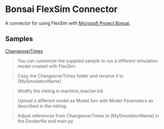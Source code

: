 # Bonsai FlexSim Connector

A connector for using FlexSim with [Microsoft Project Bonsai](https://azure.microsoft.com/en-us/services/project-bonsai/).

## Samples

[ChangeoverTimes](samples/ChangeoverTimes/README.md)

> You can customize the supplied sample to run a different simulation model created with FlexSim.

> Copy the ChangeoverTimes folder and rename it to [MySimulationName]

> Modify the inkling in machine_teacher.ink

> Upload a different model as Model.fsm with Model Parameters as described in the inkling.

> Adjust references from ChangeoverTimes to [MySimulationName] in the Dockerfile and main.py
